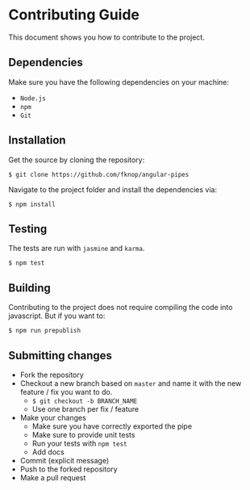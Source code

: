 # Contributing Guide

This document shows you how to contribute to the project.

## Dependencies

Make sure you have the following dependencies on your machine:

* `Node.js`
* `npm`
* `Git`

## Installation

Get the source by cloning the repository:

```
$ git clone https://github.com/fknop/angular-pipes
```

Navigate to the project folder and install the dependencies via:

```
$ npm install
```

## Testing

The tests are run with `jasmine` and `karma`. 

```
$ npm test
```

## Building

Contributing to the project does not require compiling the code into javascript. But if you want to:

```
$ npm run prepublish
```

## Submitting changes

* Fork the repository
* Checkout a new branch based on `master` and name it with the new feature / fix you want to do.
    + `$ git checkout -b BRANCH_NAME`
    + Use one branch per fix / feature
* Make your changes
    + Make sure you have correctly exported the pipe
    + Make sure to provide unit tests
    + Run your tests with `npm test`
    + Add docs
* Commit (explicit message)
* Push to the forked repository
* Make a pull request
